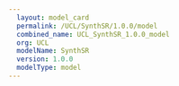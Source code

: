 ```yaml
---
  layout: model_card
  permalink: /UCL/SynthSR/1.0.0/model
  combined_name: UCL_SynthSR_1.0.0_model
  org: UCL
  modelName: SynthSR
  version: 1.0.0
  modelType: model
---
```

